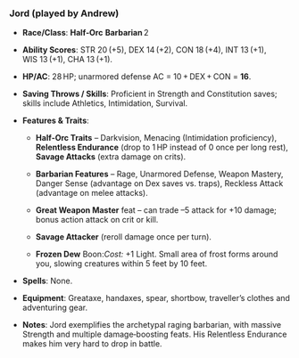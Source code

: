 ### **Jord** (played by Andrew)

- **Race/Class**: **Half‑Orc** **Barbarian** 2
    
- **Ability Scores**: STR 20 (+5), DEX 14 (+2), CON 18 (+4), INT 13 (+1), WIS 13 (+1), CHA 13 (+1).
    
- **HP/AC**: 28 HP; unarmored defense AC = 10 + DEX + CON = **16**.
    
- **Saving Throws / Skills**: Proficient in Strength and Constitution saves; skills include Athletics, Intimidation, Survival.
    
- **Features & Traits**:
    
    - **Half‑Orc Traits** – Darkvision, Menacing (Intimidation proficiency), **Relentless Endurance** (drop to 1 HP instead of 0 once per long rest), **Savage Attacks** (extra damage on crits).
        
    - **Barbarian Features** – Rage, Unarmored Defense, Weapon Mastery, Danger Sense (advantage on Dex saves vs. traps), Reckless Attack (advantage on melee attacks).
        
    - **Great Weapon Master** feat – can trade –5 attack for +10 damage; bonus action attack on crit or kill.
        
    - **Savage Attacker** (reroll damage once per turn).
        
    - **Frozen Dew** Boon:_Cost:_ +1 Light. Small area of frost forms around you, slowing creatures within 5 feet by 10 feet.
        
- **Spells**: None.
    
- **Equipment**: Greataxe, handaxes, spear, shortbow, traveller’s clothes and adventuring gear.
    
- **Notes**: Jord exemplifies the archetypal raging barbarian, with massive Strength and multiple damage‑boosting feats. His Relentless Endurance makes him very hard to drop in battle.